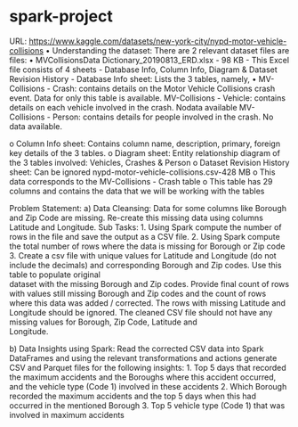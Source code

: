 # spark-project

URL: https://www.kaggle.com/datasets/new-york-city/nypd-motor-vehicle-collisions
• Understanding the dataset:
There are 2 relevant dataset files are files:
• MVCollisionsData Dictionary_20190813_ERD.xlsx - 98 KB
      -  This Excel file consists of 4 sheets - Database Info, Column Info, Diagram & Dataset Revision History
      -  Database Info sheet: Lists the 3 tables, namely,
• MV-Collisions - Crash: contains details on the Motor Vehicle Collisions crash event. Data for only this table is available.
  MV-Collisions - Vehicle: contains details on each vehicle involved in the crash. Nodata available
  MV-Collisions - Person: contains details for people involved in the crash. No data available.
  
o Column Info sheet: Contains column name, description, primary, foreign key details of the 3 tables.
o Diagram sheet: Entity relationship diagram of the 3 tables involved: Vehicles, Crashes &  Person
o Dataset Revision History sheet: Can be ignored
      nypd-motor-vehicle-collisions.csv-428 MB
o This data corresponds to the MV-Collisions - Crash table
o This table has 29 columns and contains the data that we will be working with the tables              

Problem Statement:
a) Data Cleansing:
    Data for some columns like Borough and Zip Code are missing. Re-create this missing data using columns Latitude and Longitude.
    Sub Tasks:
        1. Using Spark compute the number of rows in the file and save the output as a CSV file.
        2. Using Spark compute the total number of rows where the data is missing for Borough or Zip code
        3. Create a csv file with unique values for Latitude and Longitude (do not include the decimals) and corresponding Borough and Zip codes. Use this table to populate original     
            dataset with the missing Borough and Zip codes. Provide final count of rows with values still missing Borough and Zip codes and the count of rows where this data was added /                corrected. The rows with missing Latitude and Longitude should be ignored. The cleaned CSV file should not have any missing values for Borough, Zip Code, Latitude and         
            Longitude.
            
b) Data Insights using Spark:
    Read the corrected CSV data into Spark DataFrames and using the relevant transformations and actions generate CSV and Parquet files for the following insights:
    1.  Top 5 days that recorded the maximum accidents and the Boroughs where this accident occurred, and the vehicle type (Code 1) involved in these accidents
    2.  Which Borough recorded the maximum accidents and the top 5 days when this had occurred in the mentioned Borough
    3.  Top 5 vehicle type (Code 1) that was involved in maximum accidents
